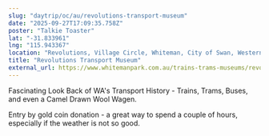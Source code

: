```yaml
---
slug: "daytrip/oc/au/revolutions-transport-museum"
date: "2025-09-27T17:09:35.758Z"
poster: "Talkie Toaster"
lat: "-31.833961"
lng: "115.943367"
location: "Revolutions, Village Circle, Whiteman, City of Swan, Western Australia, 6068, Australia"
title: "Revolutions Transport Museum"
external_url: https://www.whitemanpark.com.au/trains-trams-museums/revolutions-transport-museum
---
```

Fascinating Look Back of WA's Transport History - Trains, Trams, Buses, and even a Camel Drawn Wool Wagen.

Entry by gold coin donation - a great way to spend a couple of hours, especially if the weather is not so good.